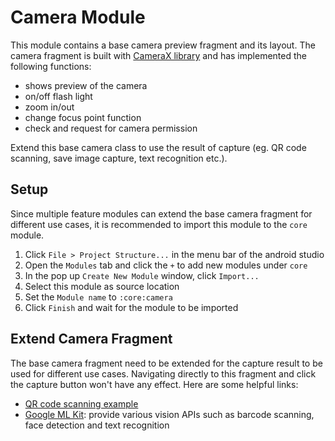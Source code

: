# Camera Module

This module contains a base camera preview fragment and its layout. The camera fragment is built with [CameraX library](https://developer.android.com/media/camera/camerax) and has implemented the following functions:
- shows preview of the camera 
- on/off flash light
- zoom in/out
- change focus point function
- check and request for camera permission

Extend this base camera class to use the result of capture (eg. QR code scanning, save image capture, text recognition etc.).

## Setup 
Since multiple feature modules can extend the base camera fragment for different use cases, it is recommended to import this module to the `core` module.

1. Click `File > Project Structure...` in the menu bar of the android studio
2. Open the `Modules` tab and click the `+` to add new modules under `core`
3. In the pop up `Create New Module` window, click `Import...`
4. Select this module as source location
5. Set the `Module name` to `:core:camera`
6. Click `Finish` and wait for the module to be imported

## Extend Camera Fragment

The base camera fragment need to be extended for the capture result to be used for different use cases. Navigating directly to this fragment and click the capture button won't have any effect. Here are some helpful links:
- [QR code scanning example](https://github.com/cambridge-cares/TheWorldAvatar/tree/1584-asset-management-app/Apps/AssetManagementApp/feature/qrscan)
- [Google ML Kit](https://developers.google.com/ml-kit): provide various vision APIs such as barcode scanning, face detection and text recognition